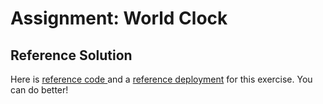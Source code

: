 # Assignment: World Clock

## Reference Solution

Here is <a href="https://github.com/SkillsUnion/world-clock/tree/solution-base/src" target="_blank">reference code </a>and a <a href="https://skillsunion.github.io/world-clock/" target="_blank">reference deployment</a> for this exercise. You can do better!
